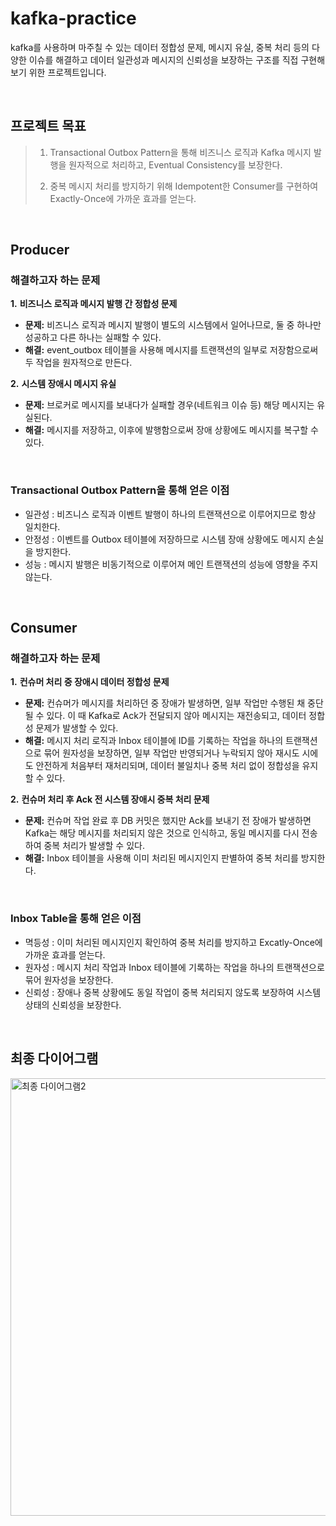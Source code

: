 # kafka-practice


kafka를 사용하며 마주칠 수 있는 데이터 정합성 문제, 메시지 유실, 중복 처리 등의 다양한 이슈를 해결하고 데이터 일관성과 메시지의 신뢰성을 보장하는 구조를 직접 구현해보기 위한 프로젝트입니다.

<br/>

## 프로젝트 목표

> 1. Transactional Outbox Pattern을 통해 비즈니스 로직과 Kafka 메시지 발행을 원자적으로 처리하고, Eventual Consistency를 보장한다.
>
> 2. 중복 메시지 처리를 방지하기 위해 Idempotent한 Consumer를 구현하여 Exactly-Once에 가까운 효과를 얻는다.

<br/>

## Producer

### 해결하고자 하는 문제
**1.** **비즈니스 로직과 메시지 발행 간 정합성 문제**
- **문제:** 
비즈니스 로직과 메시지 발행이 별도의 시스템에서 일어나므로, 둘 중 하나만 성공하고 다른 하나는 실패할 수 있다.
- **해결:** 
event_outbox 테이블을 사용해 메시지를 트랜잭션의 일부로 저장함으로써 두 작업을 원자적으로 만든다.

**2.** **시스템 장애시 메시지 유실**
- **문제:** 
브로커로 메시지를 보내다가 실패할 경우(네트워크 이슈 등) 해당 메시지는 유실된다.
- **해결:** 
메시지를 저장하고, 이후에 발행함으로써 장애 상황에도 메시지를 복구할 수 있다.

<br/>

### Transactional Outbox Pattern을 통해 얻은 이점
- 일관성 : 비즈니스 로직과 이벤트 발행이 하나의 트랜잭션으로 이루어지므로 항상 일치한다.
- 안정성 : 이벤트를 Outbox 테이블에 저장하므로 시스템 장애 상황에도 메시지 손실을 방지한다.
- 성능 : 메시지 발행은 비동기적으로 이루어져 메인 트랜잭션의 성능에 영향을 주지 않는다.

<br/>


## Consumer

### 해결하고자 하는 문제
**1.** **컨슈머 처리 중 장애시 데이터 정합성 문제**
- **문제:** 
컨슈머가 메시지를 처리하던 중 장애가 발생하면, 일부 작업만 수행된 채 중단될 수 있다.
이 때 Kafka로 Ack가 전달되지 않아 메시지는 재전송되고, 데이터 정합성 문제가 발생할 수 있다.
- **해결:** 
메시지 처리 로직과 Inbox 테이블에 ID를 기록하는 작업을 하나의 트랜잭션으로 묶어 원자성을 보장하면,
일부 작업만 반영되거나 누락되지 않아 재시도 시에도 안전하게 처음부터 재처리되며, 데이터 불일치나 중복 처리 없이 정합성을 유지할 수 있다.

**2.** **컨슈머 처리 후 Ack 전 시스템 장애시 중복 처리 문제**
- **문제:** 
컨슈머 작업 완료 후 DB 커밋은 했지만 Ack를 보내기 전 장애가 발생하면 Kafka는 해당 메시지를 처리되지 않은 것으로 인식하고,
동일 메시지를 다시 전송하여 중복 처리가 발생할 수 있다.
- **해결:** 
Inbox 테이블을 사용해 이미 처리된 메시지인지 판별하여 중복 처리를 방지한다.

<br/>

### Inbox Table을 통해 얻은 이점
- 멱등성 : 이미 처리된 메시지인지 확인하여 중복 처리를 방지하고 Excatly-Once에 가까운 효과를 얻는다.
- 원자성 : 메시지 처리 작업과 Inbox 테이블에 기록하는 작업을 하나의 트랜잭션으로 묶어 원자성을 보장한다.
- 신뢰성 : 장애나 중복 상황에도 동일 작업이 중복 처리되지 않도록 보장하여 시스템 상태의 신뢰성을 보장한다.

<br/>

## 최종 다이어그램
<img width="1906" height="700" alt="최종 다이어그램2" src="https://github.com/user-attachments/assets/6851d96f-713b-4894-942f-03818b916ecb" />

